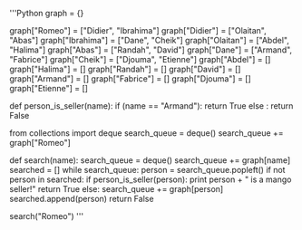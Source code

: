'''Python
graph = {}

graph["Romeo"] = ["Didier", "Ibrahima"]
graph["Didier"] = ["Olaitan", "Abas"]
graph["Ibrahima"] = ["Dane", "Cheik"]
graph["Olaitan"] = ["Abdel", "Halima"]
graph["Abas"] = ["Randah", "David"]
graph["Dane"] = ["Armand", "Fabrice"]
graph["Cheik"] = ["Djouma", "Etienne"]
graph["Abdel"] = []
graph["Halima"] = []
graph["Randah"] = []
graph["David"] = []
graph["Armand"] = []
graph["Fabrice"] = []
graph["Djouma"] = []
graph["Etienne"] = []

def person_is_seller(name):
    if (name == "Armand"):
        return True
    else :
        return False
        
from collections import deque
search_queue = deque()
search_queue += graph["Romeo"]

def search(name):
    search_queue = deque()
    search_queue += graph[name]
    searched = []
    while search_queue:
        person = search_queue.popleft()
        if not person in searched:
            if person_is_seller(person):
                print person + " is a mango seller!"
                return True
            else:
                search_queue += graph[person]
                searched.append(person)
    return False
    
search("Romeo")
'''
